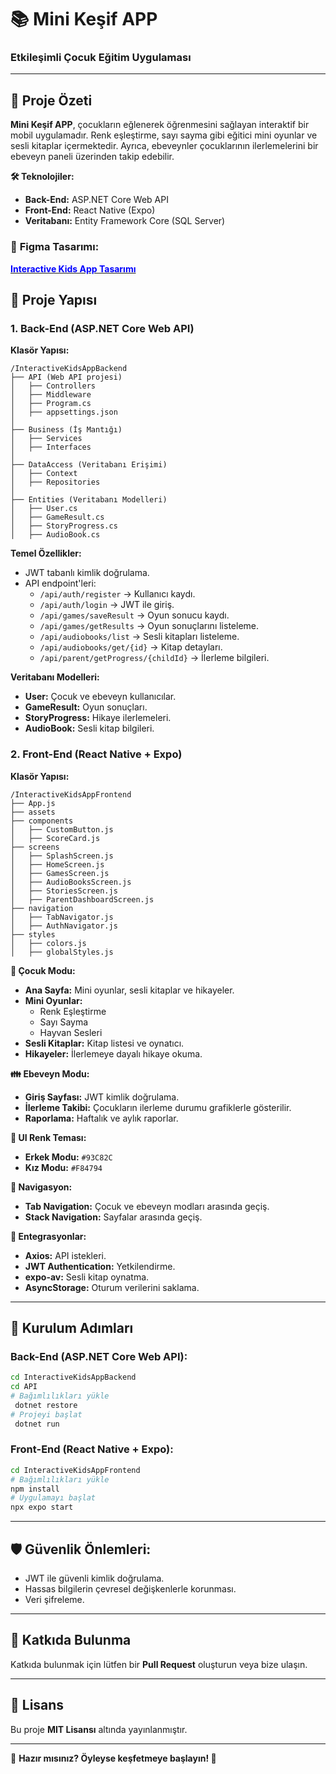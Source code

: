 # 📚 **Mini Keşif APP**
### **Etkileşimli Çocuk Eğitim Uygulaması**

---

## 🚀 **Proje Özeti**
**Mini Keşif APP**, çocukların eğlenerek öğrenmesini sağlayan interaktif bir mobil uygulamadır. Renk eşleştirme, sayı sayma gibi eğitici mini oyunlar ve sesli kitaplar içermektedir. Ayrıca, ebeveynler çocuklarının ilerlemelerini bir ebeveyn paneli üzerinden takip edebilir.

**🛠️ Teknolojiler:**
- **Back-End:** ASP.NET Core Web API
- **Front-End:** React Native (Expo)
- **Veritabanı:** Entity Framework Core (SQL Server)

### 🎨 **Figma Tasarımı:**  
[**<span style="color:blue;">Interactive Kids App Tasarımı</span>**](https://www.figma.com/design/SMt8G71X1Dm0QSYUWQnHw4/InteractiveKidsApp?node-id=13-50&t=pb76WNTbYMnikEwH-1)



## 📂 **Proje Yapısı**

### **1. Back-End (ASP.NET Core Web API)**
**Klasör Yapısı:**
```
/InteractiveKidsAppBackend
├── API (Web API projesi)
│   ├── Controllers
│   ├── Middleware
│   ├── Program.cs
│   ├── appsettings.json
│
├── Business (İş Mantığı)
│   ├── Services
│   ├── Interfaces
│
├── DataAccess (Veritabanı Erişimi)
│   ├── Context
│   ├── Repositories
│
├── Entities (Veritabanı Modelleri)
│   ├── User.cs
│   ├── GameResult.cs
│   ├── StoryProgress.cs
│   ├── AudioBook.cs
```

**Temel Özellikler:**
- JWT tabanlı kimlik doğrulama.
- API endpoint'leri:
   - `/api/auth/register` → Kullanıcı kaydı.
   - `/api/auth/login` → JWT ile giriş.
   - `/api/games/saveResult` → Oyun sonucu kaydı.
   - `/api/games/getResults` → Oyun sonuçlarını listeleme.
   - `/api/audiobooks/list` → Sesli kitapları listeleme.
   - `/api/audiobooks/get/{id}` → Kitap detayları.
   - `/api/parent/getProgress/{childId}` → İlerleme bilgileri.

**Veritabanı Modelleri:**
- **User:** Çocuk ve ebeveyn kullanıcılar.
- **GameResult:** Oyun sonuçları.
- **StoryProgress:** Hikaye ilerlemeleri.
- **AudioBook:** Sesli kitap bilgileri.

### **2. Front-End (React Native + Expo)**

**Klasör Yapısı:**
```
/InteractiveKidsAppFrontend
├── App.js
├── assets
├── components
│   ├── CustomButton.js
│   ├── ScoreCard.js
├── screens
│   ├── SplashScreen.js
│   ├── HomeScreen.js
│   ├── GamesScreen.js
│   ├── AudioBooksScreen.js
│   ├── StoriesScreen.js
│   ├── ParentDashboardScreen.js
├── navigation
│   ├── TabNavigator.js
│   ├── AuthNavigator.js
├── styles
│   ├── colors.js
│   ├── globalStyles.js
```

**🧒 Çocuk Modu:**
- **Ana Sayfa:** Mini oyunlar, sesli kitaplar ve hikayeler.
- **Mini Oyunlar:**
   - Renk Eşleştirme
   - Sayı Sayma
   - Hayvan Sesleri
- **Sesli Kitaplar:** Kitap listesi ve oynatıcı.
- **Hikayeler:** İlerlemeye dayalı hikaye okuma.

**👪 Ebeveyn Modu:**
- **Giriş Sayfası:** JWT kimlik doğrulama.
- **İlerleme Takibi:** Çocukların ilerleme durumu grafiklerle gösterilir.
- **Raporlama:** Haftalık ve aylık raporlar.

**🎨 UI Renk Teması:**
- **Erkek Modu:** `#93C82C`
- **Kız Modu:** `#F84794`

**🧭 Navigasyon:**
- **Tab Navigation:** Çocuk ve ebeveyn modları arasında geçiş.
- **Stack Navigation:** Sayfalar arasında geçiş.

**🔌 Entegrasyonlar:**
- **Axios:** API istekleri.
- **JWT Authentication:** Yetkilendirme.
- **expo-av:** Sesli kitap oynatma.
- **AsyncStorage:** Oturum verilerini saklama.

---

## 🔑 **Kurulum Adımları**

### **Back-End (ASP.NET Core Web API):**
```bash
cd InteractiveKidsAppBackend
cd API
# Bağımlılıkları yükle
 dotnet restore
# Projeyi başlat
 dotnet run
```

### **Front-End (React Native + Expo):**
```bash
cd InteractiveKidsAppFrontend
# Bağımlılıkları yükle
npm install
# Uygulamayı başlat
npx expo start
```

---

## 🛡️ **Güvenlik Önlemleri:**
- JWT ile güvenli kimlik doğrulama.
- Hassas bilgilerin çevresel değişkenlerle korunması.
- Veri şifreleme.

---

## 🤝 **Katkıda Bulunma**
Katkıda bulunmak için lütfen bir **Pull Request** oluşturun veya bize ulaşın.

---

## 📄 **Lisans**
Bu proje **MIT Lisansı** altında yayınlanmıştır.

---

🎯 **Hazır mısınız? Öyleyse keşfetmeye başlayın! 🚀**

